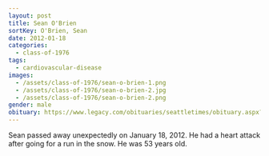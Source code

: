 ```yaml
---
layout: post
title: Sean O'Brien
sortKey: O'Brien, Sean
date: 2012-01-18
categories:
  - class-of-1976
tags:
  - cardiovascular-disease
images:
  - /assets/class-of-1976/sean-o-brien-1.png
  - /assets/class-of-1976/sean-o-brien-2.jpg
  - /assets/class-of-1976/sean-o-brien-2.png
gender: male
obituary: https://www.legacy.com/obituaries/seattletimes/obituary.aspx?n=sean-obrien&pid=155669955
---
```

Sean passed away unexpectedly on January 18, 2012. He had a heart attack after going for a run in the snow. He was 53 years old.
